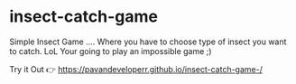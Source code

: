 # insect-catch-game

Simple Insect Game .... Where you have to choose type of insect you want to catch.
 LoL Your going to play an impossible game ;)

Try it Out 👉 https://pavandeveloperr.github.io/insect-catch-game-/
